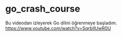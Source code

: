 # go_crash_course

Bu videodan izleyerek Go dilini öğrenmeye başladım.
https://www.youtube.com/watch?v=SqrbIlUwR0U

